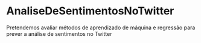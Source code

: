 # AnaliseDeSentimentosNoTwitter
Pretendemos avaliar métodos de aprendizado de máquina e regressão para prever a análise de sentimentos no Twitter
